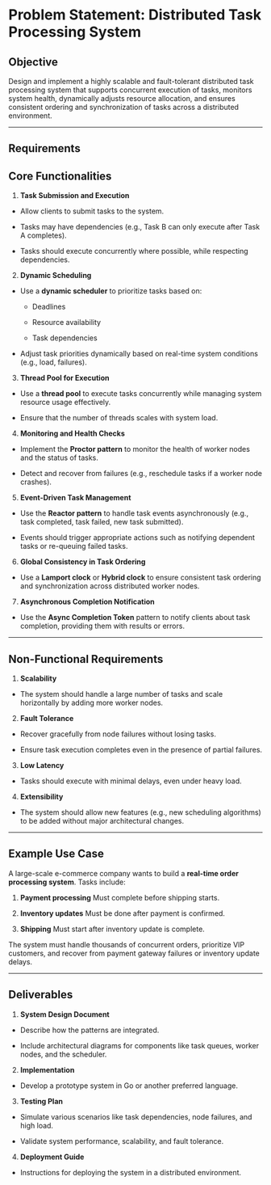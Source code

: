 # Problem Statement: Distributed Task Processing System

## Objective

Design and implement a highly scalable and fault-tolerant distributed task processing system that supports concurrent execution of tasks, monitors system health, dynamically adjusts resource allocation, and ensures consistent ordering and synchronization of tasks across a distributed environment.

---

## Requirements

## Core Functionalities

1. **Task Submission and Execution**

- Allow clients to submit tasks to the system.

- Tasks may have dependencies (e.g., Task B can only execute after Task A completes).

- Tasks should execute concurrently where possible, while respecting dependencies.

2. **Dynamic Scheduling**

- Use a **dynamic scheduler** to prioritize tasks based on:

  - Deadlines

  - Resource availability

  - Task dependencies

- Adjust task priorities dynamically based on real-time system conditions (e.g., load, failures).

3. **Thread Pool for Execution**

- Use a **thread pool** to execute tasks concurrently while managing system resource usage effectively.

- Ensure that the number of threads scales with system load.

4. **Monitoring and Health Checks**

- Implement the **Proctor pattern** to monitor the health of worker nodes and the status of tasks.

- Detect and recover from failures (e.g., reschedule tasks if a worker node crashes).

5. **Event-Driven Task Management**

- Use the **Reactor pattern** to handle task events asynchronously (e.g., task completed, task failed, new task submitted).

- Events should trigger appropriate actions such as notifying dependent tasks or re-queuing failed tasks.

6. **Global Consistency in Task Ordering**

- Use a **Lamport clock** or **Hybrid clock** to ensure consistent task ordering and synchronization across distributed worker nodes.

7. **Asynchronous Completion Notification**

- Use the **Async Completion Token** pattern to notify clients about task completion, providing them with results or errors.

---

## Non-Functional Requirements

1. **Scalability**

- The system should handle a large number of tasks and scale horizontally by adding more worker nodes.

2. **Fault Tolerance**

- Recover gracefully from node failures without losing tasks.

- Ensure task execution completes even in the presence of partial failures.

3. **Low Latency**

- Tasks should execute with minimal delays, even under heavy load.

4. **Extensibility**

- The system should allow new features (e.g., new scheduling algorithms) to be added without major architectural changes.

---

## Example Use Case

A large-scale e-commerce company wants to build a **real-time order processing system**. Tasks include:

1. **Payment processing** Must complete before shipping starts.

2. **Inventory updates** Must be done after payment is confirmed.

3. **Shipping** Must start after inventory update is complete.

The system must handle thousands of concurrent orders, prioritize VIP customers, and recover from payment gateway failures or inventory update delays.

---

## Deliverables

1. **System Design Document**

- Describe how the patterns are integrated.

- Include architectural diagrams for components like task queues, worker nodes, and the scheduler.

2. **Implementation**

- Develop a prototype system in Go or another preferred language.

3. **Testing Plan**

- Simulate various scenarios like task dependencies, node failures, and high load.

- Validate system performance, scalability, and fault tolerance.

4. **Deployment Guide**

- Instructions for deploying the system in a distributed environment.
